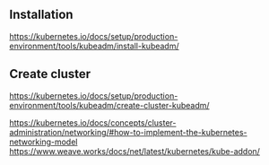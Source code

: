 
## Installation

https://kubernetes.io/docs/setup/production-environment/tools/kubeadm/install-kubeadm/

## Create cluster

https://kubernetes.io/docs/setup/production-environment/tools/kubeadm/create-cluster-kubeadm/


https://kubernetes.io/docs/concepts/cluster-administration/networking/#how-to-implement-the-kubernetes-networking-model
https://www.weave.works/docs/net/latest/kubernetes/kube-addon/
